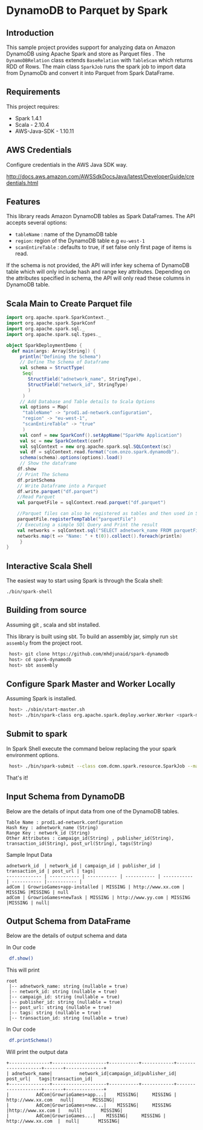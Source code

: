 # DynamoDB to Parquet by Spark

## Introduction 
This sample project provides support for analyzing data on Amazon DynamoDB using Apache Spark and store as Parquet files . 
The `DynamoDBRelation` class extends `BaseRelation` with `TableScan` which returns RDD of Rows. The main class `SparkJob` runs the spark job to import data from DynamoDb and convert it into Parquet from Spark DataFrame.

## Requirements 
This project requires: 
- Spark 1.4.1
- Scala - 2.10.4
- AWS-Java-SDK - 1.10.11

## AWS Credentials
Configure credentials in the AWS Java SDK way.

http://docs.aws.amazon.com/AWSSdkDocsJava/latest/DeveloperGuide/credentials.html


## Features 
This library reads Amazon DynamoDB tables as Spark DataFrames. The API accepts several options: 
- `tableName` : name of the DynamoDB table
- `region`: region of the DynamoDB table e.g `eu-west-1`
- `scanEntireTable` : defaults to true, if set false only first page of items is read. 

If the schema is not provided, the API will infer key schema of DynamoDB table which will only include hash and range key attributes. 
Depending on the attributes specified in schema, the API will only read these columns in DynamoDB table. 

## Scala Main to Create Parquet file
```scala
import org.apache.spark.SparkContext._
import org.apache.spark.SparkConf
import org.apache.spark.sql._
import org.apache.spark.sql.types._

object SparkDeploymentDemo {
  def main(args: Array[String]) {
     println("Defining the Schema")
     // Define The Schema of Dataframe 
     val schema = StructType(
      Seq(
        StructField("adnetwork_name", StringType),
        StructField("network_id", StringType)
        )
      ) 
     // Add Database and Table details to Scala Options
     val options = Map(
      "tableName" -> "prod1.ad-network.configuration",
      "region" -> "eu-west-1",
      "scanEntireTable" -> "true"
      )
     val conf = new SparkConf().setAppName("SparkMe Application")
     val sc = new SparkContext(conf)
     val sqlContext = new org.apache.spark.sql.SQLContext(sc)
     val df = sqlContext.read.format("com.onzo.spark.dynamodb").
     schema(schema).options(options).load()
     // Show the dataframe
    df.show
    // Print The Schema
    df.printSchema
    // Write Dataframe into a Parquet
    df.write.parquet("df.parquet")
    //Read Parquet
    val parquetFile = sqlContext.read.parquet("df.parquet")

    //Parquet files can also be registered as tables and then used in SQL statements.
    parquetFile.registerTempTable("parquetFile")
    // Executing a simple SQl Query and Print the result
    val networks = sqlContext.sql("SELECT adnetwork_name FROM parquetFile")
    networks.map(t => "Name: " + t(0)).collect().foreach(println)
     }
}
```
## Interactive Scala Shell

The easiest way to start using Spark is through the Scala shell:

    ./bin/spark-shell

## Building from source

Assuming git , scala and sbt installed.

This library is built using sbt. To build an assembly jar, simply run `sbt assembly` from the project root. 
```bash
 host> git clone https://github.com/mhdjunaid/spark-dynamodb
 host> cd spark-dynamodb
 host> sbt assembly
```
## Configure Spark Master and Worker Locally

Assuming Spark is installed. 
```bash
 host> ./sbin/start-master.sh
 host> ./bin/spark-class org.apache.spark.deploy.worker.Worker <spark-master-url>
```


## Submit to spark
In Spark Shell execute the command below replacing the your spark environment options.
```bash
 host> ./bin/spark-submit --class com.dcmn.spark.resource.SparkJob --master <spark-master-url> --name "Spark DynamoDB Parquet" <application-jar>
```
That's it!

## Input Schema from DynamoDB
Below are the details of input data from one of the DynamoDB tables.

```
Table Name : prod1.ad-network.configuration
Hash Key : adnetwork_name (String)
Range Key : network_id (String)
Other Attributes : campaign_id(String) , publisher_id(String), transaction_id(String), post_url(String), tags(String)
```
Sample Input Data
```
adnetwork_id  | network_id | campaign_id | publisher_id | transaction_id | post_url | tags|
------------- | ----------- | ----------- | ----------- | ----------- | ----------- |----------- |
adCom | GrowrioGames+app-installed | MISSING | http://www.xx.com | MISSING |MISSING | null
adCom | GrowrioGames+newTask | MISSING | http://www.yy.com | MISSING |MISSING | null|
```

## Output Schema from DataFrame
Below are the details of output schema and data

In Our code 
```bash
 df.show()
```
This will print
```
root
 |-- adnetwork_name: string (nullable = true)
 |-- network_id: string (nullable = true)
 |-- campaign_id: string (nullable = true)
 |-- publisher_id: string (nullable = true)
 |-- post_url: string (nullable = true)
 |-- tags: string (nullable = true)
 |-- transaction_id: string (nullable = true)
```
In Our code 
```bash
 df.printSchema()
```
Will print the output data
```
+---------------+--------------------+-----------+------------+--------------------+-------+--------------+
| adnetwork_name|          network_id|campaign_id|publisher_id|            post_url|   tags|transaction_id|
+---------------+--------------------+-----------+------------+--------------------+-------+--------------+
|          AdCom|GrowrioGames+app...|    MISSING|     MISSING | http://www.xx.com   null|       MISSING|
|          AdCom|GrowrioGames+new...|    MISSING|     MISSING |http://www.xx.com |   null|       MISSING|
|          AdCom|GrowrioGames...|    MISSING|     MISSING | http://www.xx.com  |  null|       MISSING|
```